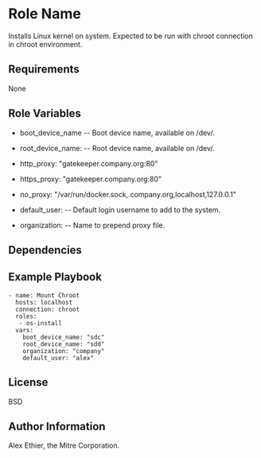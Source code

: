 Role Name
=========

Installs Linux kernel on system.  Expected to be run with chroot connection in chroot environment.

Requirements
------------

None

Role Variables
--------------

- boot_device_name -- Boot device name, available on /dev/.
- root_device_name: -- Root device name, available on /dev/.
- http_proxy: "gatekeeper.company.org:80"
- https_proxy: "gatekeeper.company.org:80"
- no_proxy: "/var/run/docker.sock,.company.org,localhost,127.0.0.1"

- default_user: -- Default login username to add to the system.
- organization: -- Name to prepend proxy file.

Dependencies
------------

Example Playbook
----------------

```
- name: Mount Chroot
  hosts: localhost
  connection: chroot
  roles:
   - os-install
  vars:
    boot_device_name: "sdc"
    root_device_name: "sdd"
    organization: "company"
    default_user: "alex"
```

License
-------

BSD

Author Information
------------------

Alex Ethier, the Mitre Corporation.

